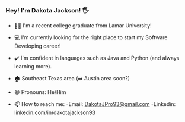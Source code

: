 ### Hey! I'm Dakota Jackson! 🖐

- 👨‍🎓 I'm a recent college graduate from Lamar University!
- 💻 I'm currently looking for the right place to start my Software Developing career!
- ✔️ I'm confident in languages such as Java and Python (and always learning more).
- 🏠 Southeast Texas area (➡️ Austin area soon?)
- 😄 Pronouns: He/Him

- 📫 How to reach me:
    -Email: DakotaJPro93@gmail.com
    -Linkedin: linkedin.com/in/dakotajackson93

